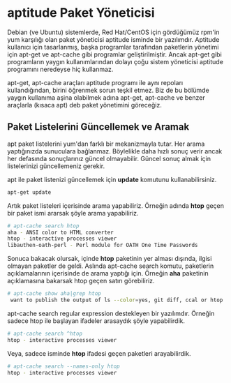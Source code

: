 # aptitude Paket Yöneticisi

Debian (ve Ubuntu) sistemlerde, Red Hat/CentOS için gördüğümüz rpm'in yum karşılığı olan paket yöneticisi aptitude isminde bir yazılımdır. Aptitude kullanıcı için tasarlanmış, başka programlar tarafından paketlerin yönetimi için apt-get ve apt-cache gibi programlar geliştirilmiştir. Ancak apt-get gibi programların yaygın kullanımlarından dolayı çoğu sistem yöneticisi aptitude programını neredeyse hiç kullanmaz.

apt-get, apt-cache araçları aptitude programı ile aynı repoları kullandığından, birini öğrenmek sorun teşkil etmez. Biz de bu bölümde yaygın kullanıma aşina olabilmek adına apt-get, apt-cache ve benzer araçlarla (kısaca apt) deb paket yönetimini göreceğiz.

## Paket Listelerini Güncellemek ve Aramak

apt paket listelerini yum'dan farklı bir mekanizmayla tutar. Her arama yaptığınızda sunuculara bağlanmaz. Böylelikle daha hızlı sonuç verir ancak her defasında sonuçlarınız güncel olmayabilir. Güncel sonuç almak için listelerinizi güncellemeniz gerekir.

apt ile paket listenizi güncellemek için **update** komutunu kullanabilirsiniz.

```bash
apt-get update
```

Artık paket listeleri içerisinde arama yapabiliriz. Örneğin adında **htop** geçen bir paket ismi ararsak şöyle arama yapabiliriz.

```bash
# apt-cache search htop
aha - ANSI color to HTML converter
htop - interactive processes viewer
libauthen-oath-perl - Perl module for OATH One Time Passwords
```

Sonuca bakacak olursak, içinde **htop** paketinin yer alması dışında, ilgisi olmayan paketler de geldi. Aslında apt-cache search komutu, paketlerin açıklamalarının içerisinde de arama yaptığı için. Örneğin **aha** paketinin açıklamasına bakarsak htop geçen satırı görebiliriz.

```bash
# apt-cache show aha|grep htop
 want to publish the output of ls --color=yes, git diff, ccal or htop
```

apt-cache search regular expression destekleyen bir yazılımdır. Örneğin sadece htop ile başlayan ifadeler arasaydık şöyle yapabilirdik.

```bash
# apt-cache search ^htop
htop - interactive processes viewer
```

Veya, sadece isminde **htop** ifadesi geçen paketleri arayabilirdik.

```bash
# apt-cache search --names-only htop
htop - interactive processes viewer
```

